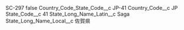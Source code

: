 <?xml version="1.0" encoding="UTF-8"?>
<CustomMetadata xmlns="http://soap.sforce.com/2006/04/metadata" xmlns:xsi="http://www.w3.org/2001/XMLSchema-instance" xmlns:xsd="http://www.w3.org/2001/XMLSchema">
    <label>SC-297</label>
    <protected>false</protected>
    <values>
        <field>Country_Code_State_Code__c</field>
        <value xsi:type="xsd:string">JP-41</value>
    </values>
    <values>
        <field>Country_Code__c</field>
        <value xsi:type="xsd:string">JP</value>
    </values>
    <values>
        <field>State_Code__c</field>
        <value xsi:type="xsd:string">41</value>
    </values>
    <values>
        <field>State_Long_Name_Latin__c</field>
        <value xsi:type="xsd:string">Saga</value>
    </values>
    <values>
        <field>State_Long_Name_Local__c</field>
        <value xsi:type="xsd:string">佐賀県</value>
    </values>
</CustomMetadata>
